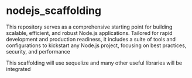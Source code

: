 # nodejs_scaffolding
This repository serves as a comprehensive starting point for building scalable, efficient, and robust Node.js applications. Tailored for rapid development and production readiness, it includes a suite of tools and configurations to kickstart any Node.js project, focusing on best practices, security, and performance

This scaffolding will use sequelize and many other useful libraries will be integrated

